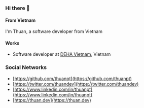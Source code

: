### Hi there 👋

#### From Vietnam

I'm Thuan, a software developer from Vietnam

#### Works
- Software developer at [DEHA Vietnam](https://deha-soft.com/), Vietnam

### Social Networks

- [https://github.com/thuanpt](https://github.com/thuanpt)
- [https://twitter.com/thuandev](https://twitter.com/thuandev)
- [https://www.linkedin.com/in/thuanpt](https://www.linkedin.com/in/thuanpt)
- [https://thuan.dev](https://thuan.dev)


<!--
**thuanpt/thuanpt** is a ✨ _special_ ✨ repository because its `README.md` (this file) appears on your GitHub profile.

Here are some ideas to get you started:

- 🔭 I’m currently working on ...
- 🌱 I’m currently learning ...
- 👯 I’m looking to collaborate on ...
- 🤔 I’m looking for help with ...
- 💬 Ask me about ...
- 📫 How to reach me: ...
- 😄 Pronouns: ...
- ⚡ Fun fact: ...
-->
